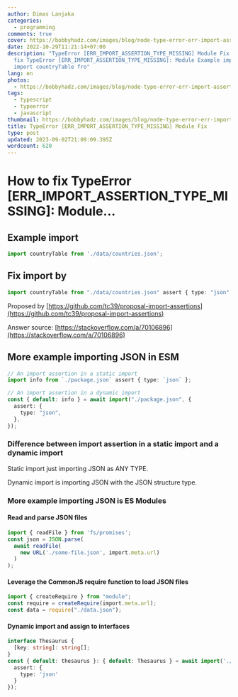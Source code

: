 ```yaml
---
author: Dimas Lanjaka
categories:
  - programming
comments: true
cover: https://bobbyhadz.com/images/blog/node-type-error-err-import-assertion-type-missing/typeerror-err-import-assertion-type-missing.webp
date: 2022-10-29T11:21:14+07:00
description: "TypeError [ERR_IMPORT_ASSERTION_TYPE_MISSING] Module Fix How to
  fix TypeError [ERR_IMPORT_ASSERTION_TYPE_MISSING]: Module Example import
  import countryTable fro"
lang: en
photos:
  - https://bobbyhadz.com/images/blog/node-type-error-err-import-assertion-type-missing/typeerror-err-import-assertion-type-missing.webp
tags:
  - typescript
  - typeerror
  - javascript
thumbnail: https://bobbyhadz.com/images/blog/node-type-error-err-import-assertion-type-missing/typeerror-err-import-assertion-type-missing.webp
title: TypeError [ERR_IMPORT_ASSERTION_TYPE_MISSING] Module Fix
type: post
updated: 2023-09-02T21:09:09.395Z
wordcount: 620
---
```


# How to fix TypeError [ERR_IMPORT_ASSERTION_TYPE_MISSING]: Module...

## Example import
```typescript
import countryTable from './data/countries.json';
```
## Fix import by
```typescript
import countryTable from "./data/countries.json" assert { type: "json" };
```

Proposed by [https://github.com/tc39/proposal-import-assertions](https://github.com/tc39/proposal-import-assertions)

Answer source: [https://stackoverflow.com/a/70106896](https://stackoverflow.com/a/70106896)

## More example importing JSON in ESM
```typescript
// An import assertion in a static import
import info from `./package.json` assert { type: `json` };

// An import assertion in a dynamic import
const { default: info } = await import("./package.json", {
  assert: {
    type: "json",
  },
});
```

### Difference between import assertion in a static import and a dynamic import

Static import just importing JSON as ANY TYPE.

Dynamic import is importing JSON with the JSON structure type.

### More example importing JSON is ES Modules

#### Read and parse JSON files
```typescript
import { readFile } from 'fs/promises';
const json = JSON.parse(
  await readFile(
    new URL('./some-file.json', import.meta.url)
  )
);
```

#### Leverage the CommonJS require function to load JSON files
```typescript
import { createRequire } from "module";
const require = createRequire(import.meta.url);
const data = require("./data.json");
```

#### Dynamic import and assign to interfaces
```typescript
interface Thesaurus {
  [key: string]: string[];
}
const { default: thesaurus }: { default: Thesaurus } = await import('./thesaurus-en.json', {
  assert: {
    type: 'json'
  }
});
```


